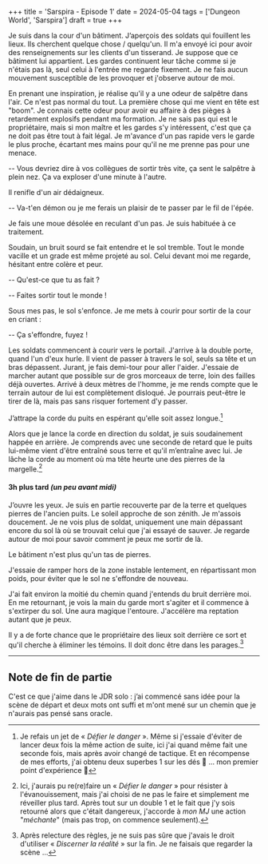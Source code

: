 +++
title = 'Sarspira - Episode 1'
date = 2024-05-04
tags = ['Dungeon World', 'Sarspira']
draft = true
+++

Je suis dans la cour d'un bâtiment. J’aperçois des soldats qui fouillent les lieux. Ils cherchent quelque chose / quelqu'un. Il m'a envoyé ici pour avoir des renseignements sur les clients d'un tisserand. Je suppose que ce bâtiment lui appartient. Les gardes continuent leur tâche comme si je n'étais pas là, seul celui à l'entrée me regarde fixement. Je ne fais aucun mouvement susceptible de les provoquer et j'observe autour de moi.

En prenant une inspiration, je réalise qu'il y a une odeur de salpêtre dans l'air. Ce n'est pas normal du tout. La première chose qui me vient en tête est "boom". Je connais cette odeur pour avoir eu affaire à des pièges à retardement explosifs pendant ma formation. Je ne sais pas qui est le propriétaire, mais si mon maître et les gardes s'y intéressent, c'est que ça ne doit pas être tout à fait légal. Je m'avance d'un pas rapide vers le garde le plus proche, écartant mes mains pour qu'il ne me prenne pas pour une menace.

-- Vous devriez dire à vos collègues de sortir très vite, ça sent le salpêtre à plein nez. Ça va exploser d'une minute à l'autre.

Il renifle d'un air dédaigneux.

-- Va-t'en démon ou je me ferais un plaisir de te passer par le fil de l'épée.

Je fais une moue désolée en reculant d'un pas. Je suis habituée à ce traitement.

Soudain, un bruit sourd se fait entendre et le sol tremble. Tout le monde vacille et un grade est même projeté au sol. Celui devant moi me regarde, hésitant entre colère et peur.

-- Qu'est-ce que tu as fait ?

-- Faites sortir tout le monde !

Sous mes pas, le sol s'enfonce. Je me mets à courir pour sortir de la cour en criant :

-- Ça s'effondre, fuyez !

Les soldats commencent à courir vers le portail. J'arrive à la double porte, quand l'un d'eux hurle. Il vient de passer à travers le sol, seuls sa tête et un bras dépassent. Jurant, je fais demi-tour pour aller l'aider. J'essaie de marcher autant que possible sur de gros morceaux de terre, loin des failles déjà ouvertes. Arrivé à deux mètres de l'homme, je me rends compte que le terrain autour de lui est complètement disloqué. Je pourrais peut-être le tirer de là, mais pas sans risquer fortement d'y passer.

J’attrape la corde du puits en espérant qu'elle soit assez longue.[^1]

[^1]: Je refais un jet de « *Défier le danger* ». Même si j'essaie d'éviter de lancer deux fois la même action de suite, ici j'ai quand même fait une seconde fois, mais après avoir changé de tactique.
Et en récompense de mes efforts, j'ai obtenu deux superbes 1 sur les dés :rofl: ... mon premier point d'expérience :tada:

Alors que je lance la corde en direction du soldat, je suis soudainement happée en arrière. Je comprends avec une seconde de retard que le puits lui-même vient d'être entraîné sous terre et qu'il m’entraîne avec lui. Je lâche la corde au moment où ma tête heurte une des pierres de la margelle.[^2]

[^2]: Ici, j'aurais pu re(re)faire un « *Défier le danger* » pour résister à l'évanouissement, mais j'ai choisi de ne pas le faire et simplement me réveiller plus tard. Après tout sur un double 1 et le fait que j'y sois retourné alors que c'était dangereux, j'accorde à *mon MJ* une action "*méchante*" (mais pas trop, on commence seulement).

#### 3h plus tard *(un peu avant midi)*

J’ouvre les yeux. Je suis en partie recouverte par de la terre et quelques pierres de l'ancien puits. Le soleil approche de son zénith. Je m'assois doucement. Je ne vois plus de soldat, uniquement une main dépassant encore du sol là où se trouvait celui que j'ai essayé de sauver. Je regarde autour de moi pour savoir comment je peux me sortir de là.

Le bâtiment n'est plus qu'un tas de pierres.

J'essaie de ramper hors de la zone instable lentement, en répartissant mon poids, pour éviter que le sol ne s'effondre de nouveau.

J'ai fait environ la moitié du chemin quand j'entends du bruit derrière moi. En me retournant, je vois la main du garde mort s'agiter et il commence à s'extirper du sol. Une aura magique l'entoure. J'accélère ma reptation autant que je peux.

Il y a de forte chance que le propriétaire des lieux soit derrière ce sort et qu'il cherche à éliminer les témoins. Il doit donc être dans les parages.[^3]

[^3]: Après relecture des règles, je ne suis pas sûre que j'avais le droit d'utiliser « *Discerner la réalité* » sur la fin. Je ne faisais que regarder la scène ...

----

## Note de fin de partie

C'est ce que j'aime dans le JDR solo : j’ai commencé sans idée pour la scène de départ et deux mots ont suffi et m'ont mené sur un chemin que je n'aurais pas pensé sans oracle.

